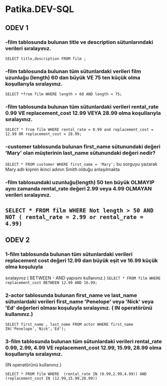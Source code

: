# Patika.DEV-SQL
## ODEV 1
### -film tablosunda bulunan title ve description sütunlarındaki verileri sıralayınız.
`SELECT title,description FROM film ;`
### -film tablosunda bulunan tüm sütunlardaki verileri film uzunluğu (length) 60 dan büyük VE 75 ten küçük olma koşullarıyla sıralayınız.
`SELECT *from film
WHERE length > 60 AND length < 75;`
### -film tablosunda bulunan tüm sütunlardaki verileri rental_rate 0.99 VE replacement_cost 12.99 VEYA 28.99 olma koşullarıyla sıralayınız.
`SELECT * from film
WHERE rental_rate = 0.99 and replacement_cost = 12.99 OR replacement_cost = 28.99;`
### -customer tablosunda bulunan first_name sütunundaki değeri 'Mary' olan müşterinin last_name sütunundaki değeri nedir?
`SELECT * FROM customer
WHERE first_name = 'Mary';` 
bu sorguyu yazarak Mary adlı kişinin ikinci adının Smith olduğu anlaşılmakta
### -film tablosundaki uzunluğu(length) 50 ten büyük OLMAYIP aynı zamanda rental_rate değeri 2.99 veya 4.99 OLMAYAN verileri sıralayınız.
`SELECT * FROM film
WHERE Not length > 50 AND NOT ( rental_rate = 2.99 or rental_rate = 4.99)`
------------------------------------------------------------------------------------------------------------------------------------------

## ODEV 2
### 1-film tablosunda bulunan tüm sütunlardaki verileri replacement cost değeri 12.99 dan büyük eşit ve 16.99 küçük olma koşuluyla
sıralayınız ( BETWEEN - AND yapısını kullanınız.)
`SELECT * FROM film
WHERE replacement_cost BETWEEN 12.99 AND 16.99;`

### 2-actor tablosunda bulunan first_name ve last_name sütunlardaki verileri first_name 'Penelope' veya 'Nick' veya 'Ed' değerleri olması koşuluyla sıralayınız. ( IN operatörünü kullanınız.)

`SELECT first_name , last_name FROM actor
WHERE first_name IN('Penelope','Nick','Ed');`

### 3-film tablosunda bulunan tüm sütunlardaki verileri rental_rate 0.99, 2.99, 4.99 VE replacement_cost 12.99, 15.99, 28.99 olma koşullarıyla sıralayınız.
(IN operatörünü kullanınız.)

`SELECT * FROM film
WHERE  (rental_rate IN (0.99,2.99,4.99)) AND (replacement_cost IN (12.99,15.99,28.99))`
